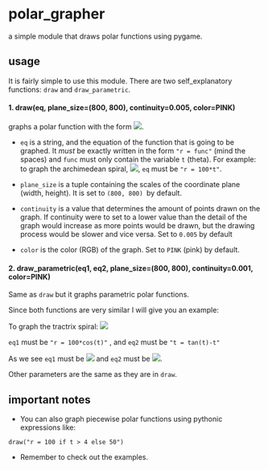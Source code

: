 # polar_grapher
a simple module that draws polar functions using pygame.


## usage
It is fairly simple to use this module. There are two self_explanatory functions: `draw` and `draw_parametric`.


#### 1. draw(eq, plane_size=(800, 800), continuity=0.005, color=PINK)

graphs a polar function with the form <img src="https://render.githubusercontent.com/render/math?math=r = f(t)">.
 
 * `eq` is a string, and the equation of the function that is going to be graphed. It *must* be exactly written in the form `"r = func"` (mind the spaces) and `func` must only contain the variable `t` (theta).
For example: to graph the archimedean spiral, <img src="https://render.githubusercontent.com/render/math?math=r = 100 \cdot \theta">, `eq` must be `"r = 100*t"`.

* `plane_size` is a tuple containing the scales of the coordinate plane (width, height). It is set to `(800, 800) `by default.

* `continuity` is a value that determines the amount of points drawn on the graph. If continuity were to set to a lower value  than the detail of the graph would increase as more points would be drawn, but the drawing process would be slower and vice versa. Set to `0.005` by default
* `color` is the color (RGB) of the graph. Set to `PINK` (pink) by default.

#### 2.  draw_parametric(eq1, eq2, plane_size=(800, 800), continuity=0.001, color=PINK)

Same as `draw` but it graphs parametric polar functions.

Since both functions are very similar I will give you an example:

To graph the tractrix spiral: <img src="https://render.githubusercontent.com/render/math?math=\displaystyle {\begin{cases}r=100 \cdot \cos(t)\\\theta =\tan(t)-t\end{cases}}">

`eq1` must be `"r = 100*cos(t)"` , and `eq2` must be `"t = tan(t)-t"`

As we see `eq1` must be <img src="https://render.githubusercontent.com/render/math?math=r(t)"> and `eq2` must be <img src="https://render.githubusercontent.com/render/math?math=\theta(t)">.

Other parameters are the same as they are in `draw`.


 ## important notes
 * You can also graph piecewise polar functions using pythonic expressions like:
 ```
 draw("r = 100 if t > 4 else 50")
 ```
 * Remember to check out the examples.
